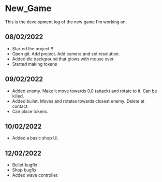 # New_Game

This is the development log of the new game I'm working on.

## 08/02/2022

- Started the project !!
- Open git. Add project. Add camera and set resolution.
- Added tile background that glows with mouse over.
- Started making tokens

## 09/02/2022

- Added enemy. Make it move towards 0,0 (attack) and rotate to it. Can be killed.
- Added bullet. Moves and rotates towards closest enemy. Delete at contact.
- Can place tokens.

## 10/02/2022

- Added a basic shop UI.

## 12/02/2022

- Bullet bugfix
- Shop bugfix
- Added wave controller.